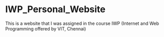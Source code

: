 # IWP_Personal_Website
This is a website that I was assigned in the course IWP (Internet and Web Programming offered by VIT, Chennai)
